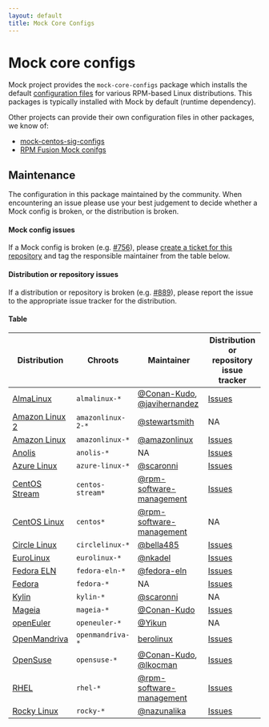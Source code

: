 ```yaml
---
layout: default
title: Mock Core Configs
---
```


# Mock core configs

Mock project provides the `mock-core-configs` package which installs the default
[configuration files](configuration) for various RPM-based Linux distributions.
This packages is typically installed with Mock by default (runtime dependency).

Other projects can provide their own configuration files in other packages, we
know of:

* [mock-centos-sig-configs](https://pagure.io/centos-sig-hyperscale/mock-centos-sig-configs)
* [RPM Fusion Mock conifgs](https://github.com/rpmfusion-infra/mock-rpmfusion)


## Maintenance

The configuration in this package maintained by the community.
When encountering an issue please use your best judgement to decide
whether a Mock config is broken, or the distribution is broken.


#### Mock config issues

If a Mock config is broken (e.g. [#756][mock-756]), please
[create a ticket for this repository][mock-issues]
and tag the responsible maintainer from the table below.


#### Distribution or repository issues

If a distribution or repository is broken (e.g. [#889][mock-889]),
please report the issue to the appropriate issue tracker for the
distribution.


#### Table

| Distribution                                                                   | Chroots           | Maintainer                                                            | Distribution or repository issue tracker |
| ------------------------------------------------------------------------------ | ----------------- | --------------------------------------------------------------------- | ------------- |
| [AlmaLinux](https://almalinux.org/)                                            | `almalinux-*`     | [@Conan-Kudo](https://github.com/Conan-Kudo), [@javihernandez](https://github.com/javihernandez) | [Issues](https://bugs.almalinux.org/)  |
| [Amazon Linux 2](https://aws.amazon.com/amazon-linux-2/)                       | `amazonlinux-2-*` | [@stewartsmith](https://github.com/stewartsmith)                      | NA  |
| [Amazon Linux](https://aws.amazon.com/linux/amazon-linux-2023/)                | `amazonlinux-*`   | [@amazonlinux](https://github.com/amazonlinux)                        | [Issues](https://github.com/amazonlinux/amazon-linux-2023/issues)  |
| [Anolis](https://openanolis.cn/)                                               | `anolis-*`        | NA                                                                    | [Issues](https://bugzilla.openanolis.cn/)  |
| [Azure Linux](https://github.com/microsoft/azurelinux)                         | `azure-linux-*`   | [@scaronni](https://github.com/scaronni)                              | [Issues](https://github.com/microsoft/azurelinux/issues)  |
| [CentOS Stream](https://www.centos.org/centos-stream/)                         | `centos-stream*`  | [@rpm-software-management](https://github.com/rpm-software-management)| [Issues](https://issues.redhat.com/projects/CS)  |
| [CentOS Linux](https://www.centos.org/centos-linux/)                           | `centos*`         | [@rpm-software-management](https://github.com/rpm-software-management)| NA  |
| [Circle Linux](https://cclinux.org/)                                           | `circlelinux-*`   | [@bella485](https://github.com/bella485)                              | [Issues](https://bugzilla.cclinux.org/)  |
| [EuroLinux](https://en.euro-linux.com/)                                        | `eurolinux-*`     | [@nkadel](https://github.com/nkadel)                                  | [Issues](https://github.com/EuroLinux/eurolinux-distro-bugs-and-rfc)  |
| [Fedora ELN](https://docs.fedoraproject.org/en-US/eln/)                        | `fedora-eln-*`    | [@fedora-eln](https://github.com/fedora-eln)                          | [Issues](https://github.com/fedora-eln/eln/issues)  |
| [Fedora](https://fedoraproject.org/)                                           | `fedora-*`        | NA                                                                    | [Issues](https://bugzilla.redhat.com/)  |
| [Kylin](https://kylinos.cn/)                                                   | `kylin-*`         | [@scaronni](https://github.com/scaronni)                              | NA  |
| [Mageia](https://www.mageia.org/en/)                                           | `mageia-*`        | [@Conan-Kudo](https://github.com/Conan-Kudo)                          | [Issues](https://bugs.mageia.org/)  |
| [openEuler](https://www.openeuler.org/en/)                                     | `openeuler-*`     | [@Yikun](https://github.com/Yikun)                                    | NA  |
| [OpenMandriva](https://www.openmandriva.org/)                                  | `openmandriva-*`  | [berolinux](https://github.com/berolinux)                             | [Issues](https://github.com/OpenMandrivaAssociation/distribution/issues)  |
| [OpenSuse](https://www.opensuse.org/)                                          | `opensuse-*`      | [@Conan-Kudo](https://github.com/Conan-Kudo), [@lkocman](https://github.com/lkocman) | [Issues](https://bugzilla.opensuse.org/)  |
| [RHEL](https://www.redhat.com/en/technologies/linux-platforms/enterprise-linux)| `rhel-*`          | [@rpm-software-management](https://github.com/rpm-software-management)| [Issues](https://issues.redhat.com/projects/RHEL)  |
| [Rocky Linux](https://rockylinux.org/)                                         | `rocky-*`         | [@nazunalika](https://github.com/nazunalika)                          | [Issues](https://bugs.rockylinux.org/)  |


[mock-issues]: https://github.com/rpm-software-management/mock/issues
[mock-756]: https://github.com/rpm-software-management/mock/issues/756
[mock-889]: https://github.com/rpm-software-management/mock/issues/889
